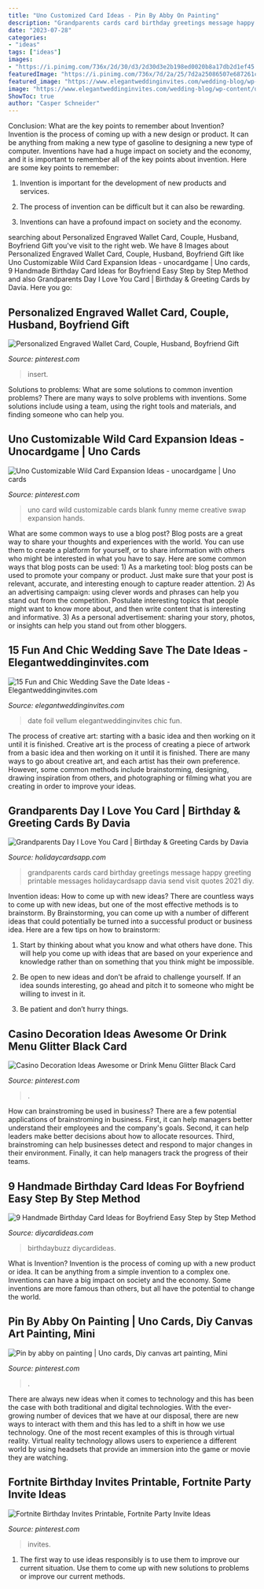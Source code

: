 ```yaml
---
title: "Uno Customized Card Ideas - Pin By Abby On Painting"
description: "Grandparents cards card birthday greetings message happy greeting printable messages holidaycardsapp davia send visit quotes 2021 diy"
date: "2023-07-28"
categories:
- "ideas"
tags: ["ideas"]
images:
- "https://i.pinimg.com/736x/2d/30/d3/2d30d3e2b198ed0020b8a17db2d1ef45.jpg"
featuredImage: "https://i.pinimg.com/736x/7d/2a/25/7d2a25086507e687261c120b1ef7e977.jpg"
featured_image: "https://www.elegantweddinginvites.com/wedding-blog/wp-content/uploads/2020/10/foil-vellum-save-the-date-with-photo.jpg"
image: "https://www.elegantweddinginvites.com/wedding-blog/wp-content/uploads/2020/10/foil-vellum-save-the-date-with-photo.jpg"
ShowToc: true
author: "Casper Schneider"
---
```



Conclusion: What are the key points to remember about Invention?
Invention is the process of coming up with a new design or product. It can be anything from making a new type of gasoline to designing a new type of computer. Inventions have had a huge impact on society and the economy, and it is important to remember all of the key points about invention. Here are some key points to remember:
1) Invention is important for the development of new products and services.

2) The process of invention can be difficult but it can also be rewarding.

3) Inventions can have a profound impact on society and the economy.

	

		
searching about Personalized Engraved Wallet Card, Couple, Husband, Boyfriend Gift you've visit to the right web. We have 8 Images about Personalized Engraved Wallet Card, Couple, Husband, Boyfriend Gift like Uno Customizable Wild Card Expansion Ideas - unocardgame | Uno cards, 9 Handmade Birthday Card Ideas for Boyfriend Easy Step by Step Method and also Grandparents Day I Love You Card | Birthday &amp; Greeting Cards by Davia. Here you go:
		
    
## Personalized Engraved Wallet Card, Couple, Husband, Boyfriend Gift

<img loading=lazy src="https://i.pinimg.com/736x/2d/30/d3/2d30d3e2b198ed0020b8a17db2d1ef45.jpg" onerror="this.onerror=null;this.src='https://tse3.mm.bing.net/th?id=OIP.ITyVEffMy6Z9dLCxZd_vQgHaJ3&amp;pid=15.1';" alt="Personalized Engraved Wallet Card, Couple, Husband, Boyfriend Gift">

_Source: pinterest.com_

>insert. 

	

Solutions to problems: What are some solutions to common invention problems?
There are many ways to solve problems with inventions. Some solutions include using a team, using the right tools and materials, and finding someone who can help you.

    
## Uno Customizable Wild Card Expansion Ideas - Unocardgame | Uno Cards

<img loading=lazy src="https://i.pinimg.com/736x/c8/cb/ab/c8cbabea756b9eb048ee6ba2802cc67c.jpg" onerror="this.onerror=null;this.src='https://tse4.mm.bing.net/th?id=OIP.66nCJn9E7uMkMzjsh6VgcQAAAA&amp;pid=15.1';" alt="Uno Customizable Wild Card Expansion Ideas - unocardgame | Uno cards">

_Source: pinterest.com_

>uno card wild customizable cards blank funny meme creative swap expansion hands. 

	

What are some common ways to use a blog post?
Blog posts are a great way to share your thoughts and experiences with the world. You can use them to create a platform for yourself, or to share information with others who might be interested in what you have to say. Here are some common ways that blog posts can be used: 1) As a marketing tool: blog posts can be used to promote your company or product. Just make sure that your post is relevant, accurate, and interesting enough to capture reader attention. 2) As an advertising campaign: using clever words and phrases can help you stand out from the competition. Postulate interesting topics that people might want to know more about, and then write content that is interesting and informative. 3) As a personal advertisement: sharing your story, photos, or insights can help you stand out from other bloggers.

    
## 15 Fun And Chic Wedding Save The Date Ideas - Elegantweddinginvites.com

<img loading=lazy src="https://www.elegantweddinginvites.com/wedding-blog/wp-content/uploads/2020/10/foil-vellum-save-the-date-with-photo.jpg" onerror="this.onerror=null;this.src='https://tse4.mm.bing.net/th?id=OIP.J1ukuhxcPft7X3TfOtlp-gHaJ-&amp;pid=15.1';" alt="15 Fun and Chic Wedding Save the Date Ideas - Elegantweddinginvites.com">

_Source: elegantweddinginvites.com_

>date foil vellum elegantweddinginvites chic fun. 

	

The process of creative art: starting with a basic idea and then working on it until it is finished.
Creative art is the process of creating a piece of artwork from a basic idea and then working on it until it is finished. There are many ways to go about creative art, and each artist has their own preference. However, some common methods include brainstorming, designing, drawing inspiration from others, and photographing or filming what you are creating in order to improve your ideas.

    
## Grandparents Day I Love You Card | Birthday &amp; Greeting Cards By Davia

<img loading=lazy src="https://www.holidaycardsapp.com/assets/card/grandparents04.png" onerror="this.onerror=null;this.src='https://tse3.mm.bing.net/th?id=OIP.Q8PlblLfm-PI-kDp0vRA8QHaJ3&amp;pid=15.1';" alt="Grandparents Day I Love You Card | Birthday &amp; Greeting Cards by Davia">

_Source: holidaycardsapp.com_

>grandparents cards card birthday greetings message happy greeting printable messages holidaycardsapp davia send visit quotes 2021 diy. 

	

Invention ideas: How to come up with new ideas?
There are countless ways to come up with new ideas, but one of the most effective methods is to brainstorm. By Brainstorming, you can come up with a number of different ideas that could potentially be turned into a successful product or business idea. Here are a few tips on how to brainstorm:
1. Start by thinking about what you know and what others have done. This will help you come up with ideas that are based on your experience and knowledge rather than on something that you think might be impossible.

2. Be open to new ideas and don’t be afraid to challenge yourself. If an idea sounds interesting, go ahead and pitch it to someone who might be willing to invest in it.

3. Be patient and don’t hurry things.

    
## Casino Decoration Ideas Awesome Or Drink Menu Glitter Black Card

<img loading=lazy src="https://i.pinimg.com/736x/54/a4/cf/54a4cfd54745da924102558f3e00173d.jpg" onerror="this.onerror=null;this.src='https://tse4.mm.bing.net/th?id=OIP.IKGyeW907WDhSMEUKv7okgHaNH&amp;pid=15.1';" alt="Casino Decoration Ideas Awesome or Drink Menu Glitter Black Card">

_Source: pinterest.com_

>. 

	

How can brainstroming be used in business?
There are a few potential applications of brainstroming in business. First, it can help managers better understand their employees and the company's goals. Second, it can help leaders make better decisions about how to allocate resources. Third, brainstroming can help businesses detect and respond to major changes in their environment. Finally, it can help managers track the progress of their teams.

    
## 9 Handmade Birthday Card Ideas For Boyfriend Easy Step By Step Method

<img loading=lazy src="http://www.diycardideas.com/wp-content/uploads/2019/08/Cute-DIY-Birthday-Card-for-Boyfriend.jpg" onerror="this.onerror=null;this.src='https://tse2.mm.bing.net/th?id=OIP.bBo90Le5sT_7P0j6ZfbPjQHaJ3&amp;pid=15.1';" alt="9 Handmade Birthday Card Ideas for Boyfriend Easy Step by Step Method">

_Source: diycardideas.com_

>birthdaybuzz diycardideas. 

	

What is Invention?
Invention is the process of coming up with a new product or idea. It can be anything from a simple invention to a complex one. Inventions can have a big impact on society and the economy. Some inventions are more famous than others, but all have the potential to change the world.

    
## Pin By Abby On Painting | Uno Cards, Diy Canvas Art Painting, Mini

<img loading=lazy src="https://i.pinimg.com/736x/43/ab/ab/43ababf0c86e0285d59e195b425a3384.jpg" onerror="this.onerror=null;this.src='https://tse3.mm.bing.net/th?id=OIP.oROwELcQk9UItfIsLpp_iwHaNL&amp;pid=15.1';" alt="Pin by abby on painting | Uno cards, Diy canvas art painting, Mini">

_Source: pinterest.com_

>. 

	

There are always new ideas when it comes to technology and this has been the case with both traditional and digital technologies. With the ever-growing number of devices that we have at our disposal, there are new ways to interact with them and this has led to a shift in how we use technology. One of the most recent examples of this is through virtual reality. Virtual reality technology allows users to experience a different world by using headsets that provide an immersion into the game or movie they are watching.

    
## Fortnite Birthday Invites Printable, Fortnite Party Invite Ideas

<img loading=lazy src="https://i.pinimg.com/736x/7d/2a/25/7d2a25086507e687261c120b1ef7e977.jpg" onerror="this.onerror=null;this.src='https://tse4.mm.bing.net/th?id=OIP.eqd0CkkNpiTFZrvVLOUgWAHaLH&amp;pid=15.1';" alt="Fortnite Birthday Invites Printable, Fortnite Party Invite Ideas">

_Source: pinterest.com_

>invites. 

	

1. The first way to use ideas responsibly is to use them to improve our current situation. Use them to come up with new solutions to problems or improve our current methods. 

